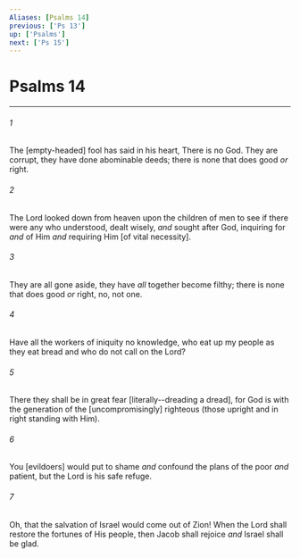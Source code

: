 ```yaml
---
Aliases: [Psalms 14]
previous: ['Ps 13']
up: ['Psalms']
next: ['Ps 15']
---
```

# Psalms 14

***














###### 1 






The [empty-headed] fool has said in his heart, There is no God. They are corrupt, they have done abominable deeds; there is none that does good _or_ right. 













###### 2 






The Lord looked down from heaven upon the children of men to see if there were any who understood, dealt wisely, _and_ sought after God, inquiring for _and_ of Him _and_ requiring Him [of vital necessity]. 













###### 3 






They are all gone aside, they have _all_ together become filthy; there is none that does good _or_ right, no, not one. 













###### 4 






Have all the workers of iniquity no knowledge, who eat up my people as they eat bread and who do not call on the Lord? 













###### 5 






There they shall be in great fear [literally--dreading a dread], for God is with the generation of the [uncompromisingly] righteous (those upright and in right standing with Him). 













###### 6 






You [evildoers] would put to shame _and_ confound the plans of the poor _and_ patient, but the Lord is his safe refuge. 













###### 7 






Oh, that the salvation of Israel would come out of Zion! When the Lord shall restore the fortunes of His people, then Jacob shall rejoice _and_ Israel shall be glad.
